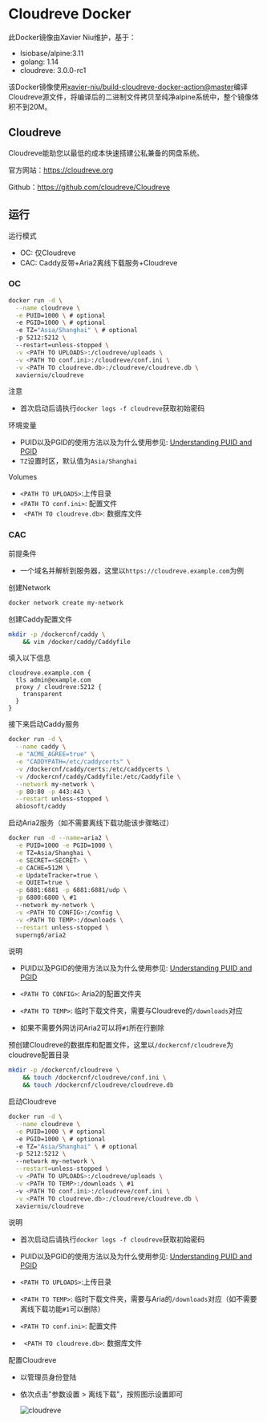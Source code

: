 # Cloudreve Docker

此Docker镜像由Xavier Niu维护，基于：

- lsiobase/alpine:3.11
- golang: 1.14
- cloudreve: 3.0.0-rc1

该Docker镜像使用[xavier-niu/build-cloudreve-docker-action@master](https://github.com/xavier-niu/build-cloudreve-docker-action)编译Cloudreve源文件，将编译后的二进制文件拷贝至纯净alpine系统中，整个镜像体积不到20M。

## Cloudreve

Cloudreve能助您以最低的成本快速搭建公私兼备的网盘系统。

官方网站：https://cloudreve.org

Github：https://github.com/cloudreve/Cloudreve

## 运行

运行模式

- OC: 仅Cloudreve
- CAC: Caddy反带+Aria2离线下载服务+Cloudreve

### OC

```bash
docker run -d \
  --name cloudreve \
  -e PUID=1000 \ # optional
  -e PGID=1000 \ # optional
  -e TZ="Asia/Shanghai" \ # optional
  -p 5212:5212 \ 
  --restart=unless-stopped \
  -v <PATH TO UPLOADS>:/cloudreve/uploads \
  -v <PATH TO conf.ini>:/cloudreve/conf.ini \
  -v <PATH TO cloudreve.db>:/cloudreve/cloudreve.db \
  xavierniu/cloudreve
```

注意

- 首次启动后请执行`docker logs -f cloudreve`获取初始密码

环境变量

- PUID以及PGID的使用方法以及为什么使用参见: [Understanding PUID and PGID](https://docs.linuxserver.io/general/understanding-puid-and-pgid)
- `TZ`设置时区，默认值为`Asia/Shanghai`

Volumes

- `<PATH TO UPLOADS>`:上传目录
- `<PATH TO conf.ini>`: 配置文件
- ` <PATH TO cloudreve.db>`: 数据库文件

### CAC

前提条件

- 一个域名并解析到服务器，这里以`https://cloudreve.example.com`为例

创建Network

```bash
docker network create my-network
```

创建Caddy配置文件

```bash
mkdir -p /dockercnf/caddy \
	&& vim /docker/caddy/Caddyfile
```

填入以下信息

```
cloudreve.example.com {
  tls admin@example.com
  proxy / cloudreve:5212 {
    transparent
  }
}
```

接下来启动Caddy服务

```bash
docker run -d \
  --name caddy \
  -e "ACME_AGREE=true" \
  -e "CADDYPATH=/etc/caddycerts" \
  -v /dockercnf/caddy/certs:/etc/caddycerts \
  -v /dockercnf/caddy/Caddyfile:/etc/Caddyfile \
  --network my-network \
  -p 80:80 -p 443:443 \
  --restart unless-stopped \
  abiosoft/caddy
```

启动Aria2服务（如不需要离线下载功能该步骤略过）

```bash
docker run -d --name=aria2 \
  -e PUID=1000 -e PGID=1000 \
  -e TZ=Asia/Shanghai \
  -e SECRET=<SECRET> \
  -e CACHE=512M \
  -e UpdateTracker=true \
  -e QUIET=true \
  -p 6881:6881 -p 6881:6881/udp \
  -p 6800:6800 \ #1
  --network my-network \
  -v <PATH TO CONFIG>:/config \
  -v <PATH TO TEMP>:/downloads \
  --restart unless-stopped \
  superng6/aria2
```

说明

- PUID以及PGID的使用方法以及为什么使用参见: [Understanding PUID and PGID](https://docs.linuxserver.io/general/understanding-puid-and-pgid)

- `<PATH TO CONFIG>`: Aria2的配置文件夹
- `<PATH TO TEMP>`: 临时下载文件夹，需要与Cloudreve的`/downloads`对应
- 如果不需要外网访问Aria2可以将`#1`所在行删除

预创建Cloudreve的数据库和配置文件，这里以`/dockercnf/cloudreve`为cloudreve配置目录

```bash
mkdir -p /dockercnf/cloudreve \
	&& touch /dockercnf/cloudreve/conf.ini \
	&& touch /dockercnf/cloudreve/cloudreve.db
```

启动Cloudreve

```bash
docker run -d \
  --name cloudreve \
  -e PUID=1000 \ # optional
  -e PGID=1000 \ # optional
  -e TZ="Asia/Shanghai" \ # optional
  -p 5212:5212 \ 
  --network my-network \
  --restart=unless-stopped \
  -v <PATH TO UPLOADS>:/cloudreve/uploads \
  -v <PATH TO TEMP>:/downloads \ #1
  -v <PATH TO conf.ini>:/cloudreve/conf.ini \
  -v <PATH TO cloudreve.db>:/cloudreve/cloudreve.db \
  xavierniu/cloudreve
```

说明

- 首次启动后请执行`docker logs -f cloudreve`获取初始密码

- PUID以及PGID的使用方法以及为什么使用参见: [Understanding PUID and PGID](https://docs.linuxserver.io/general/understanding-puid-and-pgid)

- `<PATH TO UPLOADS>`:上传目录
- `<PATH TO TEMP>`: 临时下载文件夹，需要与Aria的`/downloads`对应（如不需要离线下载功能`#1`可以删除）
- `<PATH TO conf.ini>`: 配置文件
- ` <PATH TO cloudreve.db>`: 数据库文件

配置Cloudreve

- 以管理员身份登陆

- 依次点击"参数设置 > 离线下载"，按照图示设置即可

  ![cloudreve](http://res.niuxuewei.com/2020-03-18-075910.jpg)